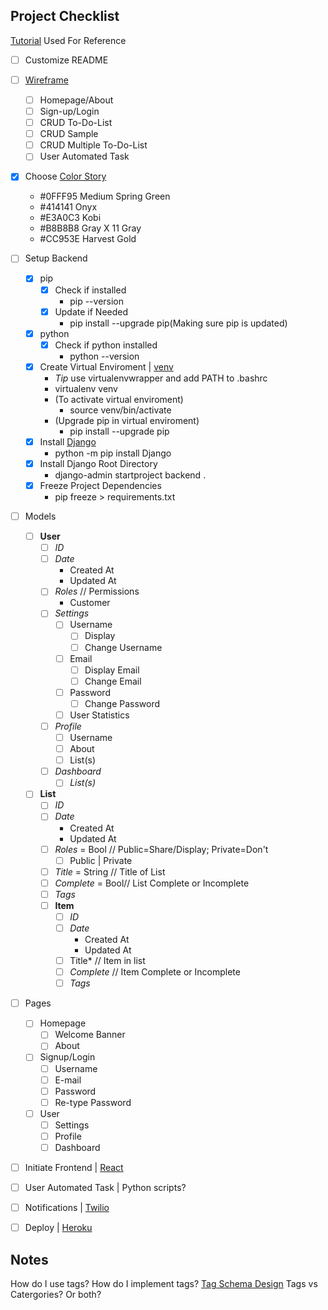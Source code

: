 Project Checklist
---

[Tutorial](https://dev.to/mdrhmn/deploying-react-django-app-using-heroku-2gfa) Used For Reference

- [ ] Customize README
- [ ] [Wireframe](https://lucid.app/lucidchart/f07614d6-25e2-4c01-95c0-78e22b780e3c/edit?beaconFlowId=23970D058C56ADC1&page=0_0#)  
  - [ ] Homepage/About 
  - [ ] Sign-up/Login
  - [ ] CRUD To-Do-List
  - [ ] CRUD Sample
  - [ ] CRUD Multiple To-Do-List
  - [ ] User Automated Task
- [X] Choose [Color Story](https://coolors.co/0fff95-414141-e3a0c3-b8b8b8-cc953e)
  - #0FFF95 Medium Spring Green
  - #414141 Onyx
  - #E3A0C3 Kobi
  - #B8B8B8 Gray X 11 Gray
  - #CC953E Harvest Gold
- [ ] Setup Backend
    - [X] pip
      - [X] Check if installed
        - pip --version
      - [X] Update if Needed
        - pip install --upgrade pip(Making sure pip is updated)
    - [X] python
      - [X] Check if python installed
        - python --version
    - [X] Create Virtual Enviroment | [venv](https://python-guide-kr.readthedocs.io/ko/latest/dev/virtualenvs.html)
      - *Tip* use virtualenvwrapper and add PATH to .bashrc
      - virtualenv venv
      - (To activate virtual enviroment)
        - source venv/bin/activate
      - (Upgrade pip in virtual enviroment)
        - pip install --upgrade pip
    - [X] Install [Django](https://docs.djangoproject.com/en/3.1/intro/tutorial01/)
        - python -m pip install Django
    - [X] Install Django Root Directory
        - django-admin startproject backend .
    - [X] Freeze Project Dependencies
        - pip freeze > requirements.txt  
- [ ] Models
  - [ ] **User**
    - [ ] *ID*
    - [ ] *Date*
      - Created At
      - Updated At
    - [ ] *Roles* // Permissions
      - Customer
    - [ ] *Settings*
      - [ ] Username
        - [ ] Display
        - [ ] Change Username
      - [ ] Email
        - [ ] Display Email
        - [ ] Change Email
      - [ ] Password
        - [ ] Change Password
      - [ ] User Statistics
    - [ ] *Profile*
      - [ ] Username
      - [ ] About
      - [ ] List(s)
    - [ ] *Dashboard*
      - [ ] *List(s)*
  - [ ] **List**
    - [ ] *ID*
    - [ ] *Date*
      - Created At
      - Updated At
    - [ ] *Roles* = Bool // Public=Share/Display; Private=Don't
      - [ ] Public | Private
    - [ ] *Title* = String // Title of List
    - [ ] *Complete* = Bool// List Complete or Incomplete
    - [ ] *Tags* 
    - [ ] **Item**
      - [ ] *ID*
      - [ ] *Date*
        - Created At
        - Updated At
      - [ ] Title* // Item in list
      - [ ] *Complete* // Item Complete or Incomplete
      - [ ] *Tags* 
- [ ] Pages
  - [ ] Homepage
    - [ ] Welcome Banner
    - [ ] About
  - [ ] Signup/Login
    - [ ] Username
    - [ ] E-mail
    - [ ] Password
    - [ ] Re-type Password
  - [ ] User
    - [ ] Settings
    - [ ] Profile
    - [ ] Dashboard
- [ ] Initiate Frontend | [React](https://reactjs.org/docs/create-a-new-react-app.html)
- [ ] User Automated Task | Python scripts?
- [ ] Notifications | [Twilio](https://www.twilio.com/docs)
- [ ] Deploy | [Heroku](https://devcenter.heroku.com/articles/deploying-python)


Notes
---

How do I use tags?
How do I implement tags? [Tag Schema Design](https://charlesleifer.com/blog/a-tour-of-tagging-schemas-many-to-many-bitmaps-and-more/)
Tags vs Catergories? Or both?

